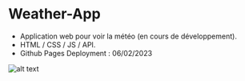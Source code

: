 # Weather-App
* Application web pour voir la météo (en cours de développement).
* HTML / CSS / JS / API.
* Github Pages Deployment : 06/02/2023



![alt text](http://store-images.s-microsoft.com/image/apps.10595.14397430983184912.cfdf6f70-0a34-4999-b494-936559d822c3.7355576f-baf9-4be3-8b34-27bdc6ac1bd2)
